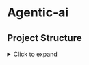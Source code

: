 # Agentic-ai

## Project Structure

<details>
<summary>Click to expand</summary>

- Agentic-ai
  - README.md
  - basic_workflows
    - basic_workflows.ipynb

</details>
